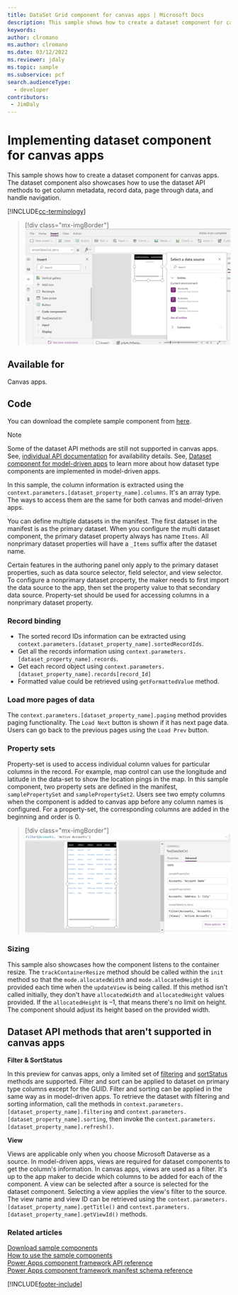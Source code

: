 ```yaml
---
title: DataSet Grid component for canvas apps | Microsoft Docs
description: This sample shows how to create a dataset component for canvas apps. The dataset component also showcases how to use the dataset API methods to get column metadata, record data, page through data, and handle navigation.
keywords:
author: clromano
ms.author: clromano
ms.date: 03/12/2022
ms.reviewer: jdaly
ms.topic: sample
ms.subservice: pcf
search.audienceType: 
  - developer
contributors:
 - JimDaly
---
```


# Implementing dataset component for canvas apps

This sample shows how to create a dataset component for canvas apps. The dataset component also showcases how to use the dataset API methods to get column metadata, record data, page through data, and handle navigation. 

[!INCLUDE[cc-terminology](../../data-platform/includes/cc-terminology.md)]


> [!div class="mx-imgBorder"]
> ![Data set grid control.](../media/data-set-grid-control-canvas.png)

## Available for 

Canvas apps.

## Code

You can download the complete sample component from [here](https://github.com/microsoft/PowerApps-Samples/tree/master/component-framework/PropertySetTableControl).

> [!NOTE]
> Some of the dataset API methods are still not supported in canvas apps. See, [individual API documentation](../reference/index.md) for availability details.
> See, [Dataset component for model-driven apps](data-set-grid-control.md) to learn more about how dataset type components are implemented in model-driven apps.

In this sample, the column information is extracted using the  `context.parameters.[dataset_property_name].columns`. It's an array type. The ways to access them are the same for both canvas and model-driven apps.

You can define multiple datasets in the manifest. The first dataset in the manifest is as the primary dataset. When you configure the multi dataset component, the primary dataset property always has name `Items`. All nonprimary dataset properties will have a `_Items` suffix after the dataset name. 

Certain features in the authoring panel only apply to the primary dataset properties, such as data source selector, field selector, and view selector. To configure a nonprimary dataset property, the maker needs to first import the data source to the app, then set the property value to that secondary data source. Property-set should be used for accessing columns in a nonprimary dataset property. 

### Record binding

- The sorted record IDs information can be extracted using `context.parameters.[dataset_property_name].sortedRecordIds`.
- Get all the records information using `context.parameters.[dataset_property_name].records`.
- Get each record object using `context.parameters.[dataset_property_name].records[record_Id]`
- Formatted value could be retrieved using `getFormattedValue` method.

### Load more pages of data

The `context.parameters.[dataset_property_name].paging` method provides paging functionality. The `Load Next` button is shown if it has next page data. Users can go back to the previous pages using the `Load Prev` button. 

### Property sets

Property-set is used to access individual column values for particular columns in the record. For example, map control can use the longitude and latitude in the data-set to show the location pings in the map. In this sample component, two property sets are defined in the manifest, `samplePropertySet` and `samplePropertySet2`. Users see two empty columns when the component is added to canvas app before any column names is configured. For a property-set, the corresponding columns are added in the beginning and order is 0. 

> [!div class="mx-imgBorder"]
> ![Property Set Configuration.](../media/property-set-configuration.png)

### Sizing

This sample also showcases how the component listens to the container resize. The `trackContainerResize` method should be called within the `init` method so that the `mode.allocatedWidth` and `mode.allocatedHeight` is provided each time when the `updateView` is being called. If this method isn't called initially, they don't have `allocatedWidth` and `allocatedHeight` values provided. If the `allocatedHeight` is –1, that means there's no limit on height. The component should adjust its height based on the provided width.

## Dataset API methods that aren't supported in canvas apps

**Filter & SortStatus**

In this preview for canvas apps, only a limited set of [filtering](../reference/filtering.md) and [sortStatus](../reference/sortstatus.md) methods are supported. Filter and sort can be applied to dataset on primary type columns except for the GUID. Filter and sorting can be applied in the same way as in model-driven apps. To retrieve the dataset with filtering and sorting information, call the methods in `context.parameters.[dataset_property_name].filtering` and `context.parameters.[dataset_property_name].sorting`, then invoke the `context.parameters.[dataset_property_name].refresh()`.

**View**

Views are applicable only when you choose Microsoft Dataverse as a source. In model-driven apps, views are required for dataset components to get the column's information. In canvas apps, views are used as a filter. It's up to the app maker to decide which columns to be added for each of the component. A view can be selected after a source is selected for the dataset component. Selecting a view applies the view's filter to the source. The view name and view ID can be retrieved using the `context.parameters.[dataset_property_name].getTitle()` and `context.parameters.[dataset_property_name].getViewId()` methods.

### Related articles

[Download sample components](https://github.com/microsoft/PowerApps-Samples/tree/master/component-framework)<br/>
[How to use the sample components](../use-sample-components.md)<br/>
[Power Apps component framework API reference](../reference/index.md)<br/>
[Power Apps component framework manifest schema reference](../manifest-schema-reference/index.md)


[!INCLUDE[footer-include](../../../includes/footer-banner.md)]

